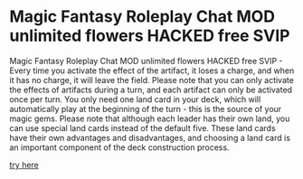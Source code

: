 # Magic Fantasy Roleplay Chat MOD unlimited flowers HACKED free SVIP

Magic Fantasy Roleplay Chat MOD unlimited flowers HACKED free SVIP - Every time you activate the effect of the artifact, it loses a charge, and when it has no charge, it will leave the field. Please note that you can only activate the effects of artifacts during a turn, and each artifact can only be activated once per turn. You only need one land card in your deck, which will automatically play at the beginning of the turn - this is the source of your magic gems. Please note that although each leader has their own land, you can use special land cards instead of the default five. These land cards have their own advantages and disadvantages, and choosing a land card is an important component of the deck construction process.

[try here](https://magicfantasyroleplaychat.quora.com/about)
